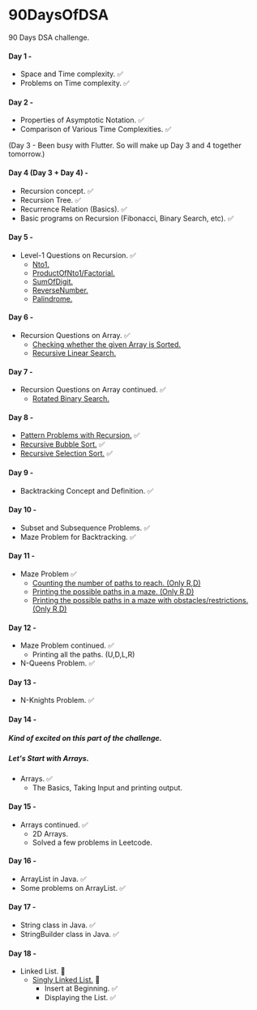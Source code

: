 # 90DaysOfDSA
90 Days DSA challenge.

#### Day 1 - 
- Space and Time complexity. ✅
- Problems on Time complexity. ✅

#### Day 2 -
- Properties of Asymptotic Notation. ✅
- Comparison of Various Time Complexities. ✅

(Day 3 - Been busy with Flutter. So will make up Day 3 and 4 together tomorrow.) 

#### Day 4 (Day 3 + Day 4) -
- Recursion concept. ✅
- Recursion Tree. ✅
- Recurrence Relation (Basics). ✅
- Basic programs on Recursion (Fibonacci, Binary Search, etc). ✅

#### Day 5 -
- Level-1 Questions on Recursion. ✅
  - [Nto1.](https://github.com/SandeepUrankar/90DaysOfDSA/blob/main/src/Programs/Recursion/Day_5/Nto1.cpp)
  - [ProductOfNto1/Factorial.](https://github.com/SandeepUrankar/90DaysOfDSA/blob/main/src/Programs/Recursion/Day_5/ProductOfNto1.cpp)
  - [SumOfDigit.](https://github.com/SandeepUrankar/90DaysOfDSA/blob/main/src/Programs/Recursion/Day_5/SumOfDigits.cpp)
  - [ReverseNumber.](https://github.com/SandeepUrankar/90DaysOfDSA/blob/main/src/Programs/Recursion/Day_5/ReverseNumber.cpp)
  - [Palindrome.](https://github.com/SandeepUrankar/90DaysOfDSA/blob/main/src/Programs/Recursion/Day_5/Palindrome.cpp)

#### Day 6 -
- Recursion Questions on Array. ✅
  - [Checking whether the given Array is Sorted.](https://github.com/SandeepUrankar/90DaysOfDSA/blob/main/src/Programs/Recursion/Day_6/IsArraySorted.cpp)
  - [Recursive Linear Search.](https://github.com/SandeepUrankar/90DaysOfDSA/blob/main/src/Programs/Recursion/Day_6/LinearSearch.cpp)

#### Day 7 -
- Recursion Questions on Array continued. ✅
  - [Rotated Binary Search.](https://github.com/SandeepUrankar/90DaysOfDSA/blob/main/src/Programs/Recursion/Day_7/RotatedBinarySearch.cpp)

#### Day 8 -
- [Pattern Problems with Recursion.](https://github.com/SandeepUrankar/90DaysOfDSA/blob/main/src/Programs/Recursion/Day_8/Patterns.cpp) ✅ 
- [Recursive Bubble Sort.](https://github.com/SandeepUrankar/90DaysOfDSA/blob/main/src/Programs/Recursion/Day_8/BubbleSortRecursive.cpp) ✅
- [Recursive Selection Sort.](https://github.com/SandeepUrankar/90DaysOfDSA/blob/main/src/Programs/Recursion/Day_8/SelectionSortRecursive.cpp) ✅

#### Day 9 - 
- Backtracking Concept and Definition. ✅

#### Day 10 -
- Subset and Subsequence Problems. ✅
- Maze Problem for Backtracking. ✅

#### Day 11 -
- Maze Problem ✅
  - [Counting the number of paths to reach. (Only R,D)](https://github.com/SandeepUrankar/90DaysOfDSA/blob/main/src/Programs/BackTracking/Day_11/Maze.java)
  - [Printing the possible paths in a maze. (Only R,D)](https://github.com/SandeepUrankar/90DaysOfDSA/blob/main/src/Programs/BackTracking/Day_11/Maze.java)
  - [Printing the possible paths in a maze with obstacles/restrictions. (Only R,D)](https://github.com/SandeepUrankar/90DaysOfDSA/blob/main/src/Programs/BackTracking/Day_11/Maze.java)

#### Day 12 -
- Maze Problem continued. ✅
  - Printing all the paths. (U,D,L,R)
- N-Queens Problem. ✅

#### Day 13 -
- N-Knights Problem. ✅

#### Day 14 -
##### Kind of excited on this part of the challenge.
##### Let's Start with Arrays.
- Arrays. ✅
  - The Basics, Taking Input and printing output.

#### Day 15 -
- Arrays continued. ✅ 
  - 2D Arrays.
  - Solved a few problems in Leetcode.

#### Day 16 -
- ArrayList in Java. ✅
- Some problems on ArrayList. ✅

#### Day 17 -
- String class in Java. ✅
- StringBuilder class in Java. ✅

#### Day 18 - 
- Linked List. 🔄
  - [Singly Linked List.](https://github.com/SandeepUrankar/90DaysOfDSA/blob/main/src/Programs/LinkedList/Day_18/LL.java) 🔄
    - Insert at Beginning. ✅
    - Displaying the List. ✅
